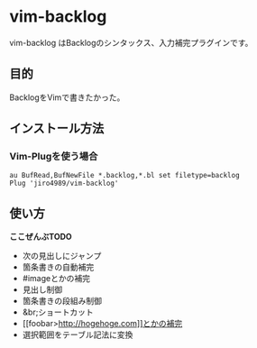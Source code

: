 # vim-backlog

vim-backlog はBacklogのシンタックス、入力補完プラグインです。

## 目的

BacklogをVimで書きたかった。
<!-- 本音を言うとBacklogがMarkdown記法だったらよかったんだが... -->

## インストール方法

### Vim-Plugを使う場合

```vimrc
au BufRead,BufNewFile *.backlog,*.bl set filetype=backlog
Plug 'jiro4989/vim-backlog'
```

## 使い方

**ここぜんぶTODO**

- 次の見出しにジャンプ
- 箇条書きの自動補完
- #imageとかの補完
- 見出し制御
- 箇条書きの段組み制御
- &br;ショートカット
- [[foobar>http://hogehoge.com]]とかの補完
- 選択範囲をテーブル記法に変換
